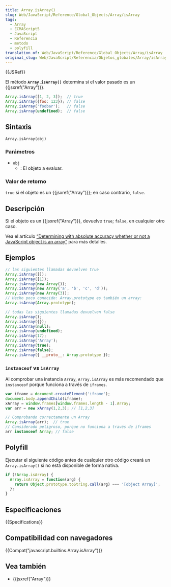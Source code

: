 ```yaml
---
title: Array.isArray()
slug: Web/JavaScript/Reference/Global_Objects/Array/isArray
tags:
  - Array
  - ECMAScript5
  - JavaScript
  - Referencia
  - metodo
  - polyfill
translation_of: Web/JavaScript/Reference/Global_Objects/Array/isArray
original_slug: Web/JavaScript/Referencia/Objetos_globales/Array/isArray
---
```


{{JSRef}}

El método **`Array.isArray()`** determina si el valor pasado es un {{jsxref("Array")}}.

```js
Array.isArray([1, 2, 3]);  // true
Array.isArray({foo: 123}); // false
Array.isArray('foobar');   // false
Array.isArray(undefined);  // false
```

## Sintaxis

```
Array.isArray(obj)
```

### Parámetros

- `obj`
  - : El objeto a evaluar.

### Valor de retorno

`true` si el objeto es un {{jsxref("Array")}}; en caso contrario, `false`.

## Descripción

Si el objeto es un {{jsxref("Array")}}, devuelve `true`; `false`, en cualquier otro caso.

Vea el artículo [“Determining with absolute accuracy whether or not a JavaScript object is an array”](http://web.mit.edu/jwalden/www/isArray.html) para más detalles.

## Ejemplos

```js
// las siguientes llamadas devuelven true
Array.isArray([]);
Array.isArray([1]);
Array.isArray(new Array());
Array.isArray(new Array('a', 'b', 'c', 'd'));
Array.isArray(new Array(3));
// Hecho poco conocido: Array.prototype es también un array:
Array.isArray(Array.prototype);

// todas las siguientes llamadas devuelven false
Array.isArray();
Array.isArray({});
Array.isArray(null);
Array.isArray(undefined);
Array.isArray(17);
Array.isArray('Array');
Array.isArray(true);
Array.isArray(false);
Array.isArray({ __proto__: Array.prototype });
```

### `instanceof` vs `isArray`

Al comprobar una instancia `Array`, `Array.isArray` es más recomendado que `instanceof` porque funciona a través de `iframes`.

```js
var iframe = document.createElement('iframe');
document.body.appendChild(iframe);
xArray = window.frames[window.frames.length - 1].Array;
var arr = new xArray(1,2,3); // [1,2,3]

// Comprobando correctamente un Array
Array.isArray(arr);  // true
// Considerado peligroso, porque no funciona a través de iframes
arr instanceof Array; // false
```

## Polyfill

Ejecutar el siguiente código antes de cualquier otro código creará un `Array.isArray()` si no está disponible de forma nativa.

```js
if (!Array.isArray) {
  Array.isArray = function(arg) {
    return Object.prototype.toString.call(arg) === '[object Array]';
  };
}
```

## Especificaciones

{{Specifications}}

## Compatibilidad con navegadores

{{Compat("javascript.builtins.Array.isArray")}}

## Vea también

- {{jsxref("Array")}}
